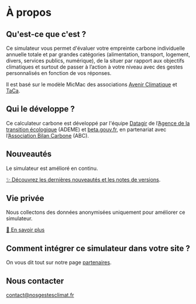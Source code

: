 # À propos

## Qu'est-ce que c'est ?

Ce simulateur vous permet d'évaluer votre empreinte carbone individuelle annuelle totale et par grandes catégories (alimentation, transport, logement, divers, services publics, numérique), de la situer par rapport aux objectifs climatiques et surtout de passer à l’action à votre niveau avec des gestes personnalisés en fonction de vos réponses.

Il est basé sur le modèle MicMac des associations [Avenir Climatique](https://avenirclimatique.org/les-outils/) et [TaCa](https://www.taca.asso.fr/).

## Qui le développe ?

Ce calculateur carbone est développé par l'équipe [Datagir](https://datagir.ademe.fr/) de l’[Agence de la transition écologique](https://www.ademe.fr/) (ADEME) et [beta.gouv.fr](https://beta.gouv.fr/), en partenariat avec l’[Association Bilan Carbone](https://www.associationbilancarbone.fr/) (ABC).

## Nouveautés

Le simulateur est amélioré en continu.

[✨️ Découvrez les dernières nouveautés et les notes de versions](/nouveautés).

## Vie privée

Nous collectons des données anonymisées uniquement pour améliorer ce simulateur.

[🍪 En savoir plus](/vie-privée)

## Comment intégrer ce simulateur dans votre site ?

On vous dit tout sur notre page [partenaires](/partenaires).

## Nous contacter

contact@nosgestesclimat.fr
